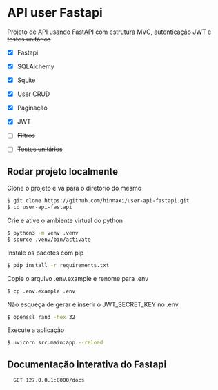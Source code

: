 # API user Fastapi
Projeto de API usando FastAPI com estrutura MVC, autenticação JWT e <strike>testes unitários</strike> 

- [x] Fastapi
- [x] SQLAlchemy
- [x] SqLite
- [x] User CRUD
- [x] Paginação
- [x] JWT
- [ ] <strike>Filtros</strike>
- [ ] <strike>Testes unitários</strike>


## Rodar projeto localmente

Clone o projeto e vá para o diretório do mesmo
```bash
$ git clone https://github.com/hinnaxi/user-api-fastapi.git
$ cd user-api-fastapi
```

Crie e ative o ambiente virtual do python
```bash
$ python3 -m venv .venv
$ source .venv/bin/activate
```

Instale os pacotes com pip
```bash
$ pip install -r requirements.txt
```

Copie o arquivo .env.example e renome para .env
```bash
$ cp .env.example .env
```

Não esqueça de gerar e inserir o JWT_SECRET_KEY no .env
```bash
$ openssl rand -hex 32
```

Execute a aplicação
```bash
$ uvicorn src.main:app --reload
```

## Documentação interativa do Fastapi
```http
  GET 127.0.0.1:8000/docs
```
